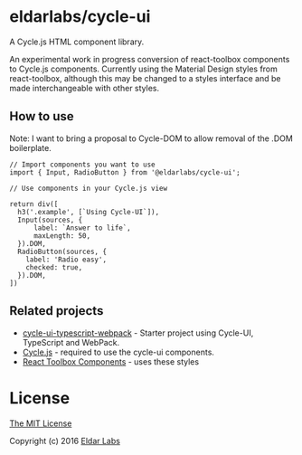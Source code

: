 eldarlabs/cycle-ui
====

A Cycle.js HTML component library.

An experimental work in progress conversion of react-toolbox components to
Cycle.js components. Currently using the Material Design styles from react-toolbox, although this may be changed to a styles interface and be made interchangeable with other styles.

How to use
----------

Note: I want to bring a proposal to Cycle-DOM to allow removal of the .DOM boilerplate.

    // Import components you want to use
    import { Input, RadioButton } from '@eldarlabs/cycle-ui';

    // Use components in your Cycle.js view

    return div([
      h3('.example', [`Using Cycle-UI`]),
      Input(sources, {
          label: `Answer to life`,
          maxLength: 50,
      }).DOM,
      RadioButton(sources, {
        label: 'Radio easy',
        checked: true,
      }).DOM,
    ])



Related projects
----------------

- [cycle-ui-typescript-webpack](https://github.com/eldarlabs/cycle-ui-typescript-webpack) - Starter project using Cycle-UI, TypeScript and WebPack.
- [Cycle.js](http://cycle.js.org) - required to use the cycle-ui components.
- [React Toolbox Components](http://react-toolbox.com/#/components) - uses these styles

License
=======

[The MIT License](https://raw.githubusercontent.com/eldarlabs/cycle-ui/master/LICENSE)

Copyright (c) 2016 [Eldar Labs](https://eldarlabs.com)
